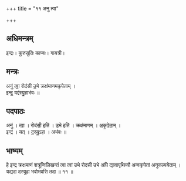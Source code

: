 +++
title = "११ अनु त्वा"

+++
## अधिमन्त्रम्
इन्द्रः। कुरुसुतिः काण्वः। गायत्री।

## मन्त्रः
अनु॑ त्वा॒ रोद॑सी उ॒भे क्रक्ष॑माणमकृपेताम् ।  
इन्द्र॒ यद्द॑स्यु॒हाभ॑वः ॥

## पदपाठः
अनु॑ । त्वा॒ । रोद॑सी॒ इति॑ । उ॒भे इति॑ । क्रक्ष॑माणम् । अ॒कृ॒पे॒ता॒म् ।  
इन्द्र॑ । यत् । द॒स्यु॒ऽहा । अभ॑वः ॥

## भाष्यम्
हे इन्द्र क्रक्षमाणं शत्रून्विलिखन्तं त्वा त्वां उभे रोदसी उभे अपि द्यावापृथिव्यौ अन्वकृपेतां अनुकल्पयेताम् । यद्यदा दस्युहा भवोभवसि तदा ॥ ११ ॥